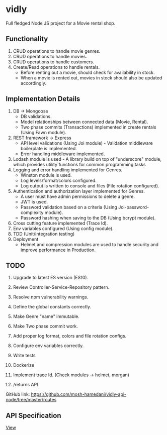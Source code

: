 # vidly
Full fledged Node JS project for a Movie rental shop.

## Functionality
1. CRUD operations to handle movie genres.
2. CRUD operations to handle movies.
3. CRUD operations to handle customers.
4. Create/Read operations to handle rentals.
    - Before renting out a movie, should check for availability in stock.
    - When a movie is rented out, movies in stock should also be updated accordingly.

## Implementation Details
1. DB -> Mongoose
    - DB validations.
    - Model relationships between connected data (Movie, Rental).
    - Two phase commits (Transactions) implemented in create rentals (Using Fawn module).
2. REST framework -> Express
    - API level validations (Using Joi module) - Validation middleware boilerplate is implemented.
    - Error handling middleware implemented.
3. Lodash module is used - A library build on top of "underscore" module, which provides utility functions for common programming tasks
4. Logging and error handling implemented for Genres.
    - Winston module is used.
    - Log levels/format/colors configured.
    - Log output is written to console and files (File rotation configured).
5. Authentication and authorization layer implemented for Genres.
    - A user must have admin permissions to delete a genre.
    - JWT is used.
    - Password validation based on a criteria (Using Joi-password-complexity module).
    - Password hashing when saving to the DB (Using bcrypt module).
6. Cross cutting feature implemented (Trace Id).
7. Env variables configured (Using config module).
8. TDD (Unit/Integration testing)
9. Deployment
    - Helmet and compression modules are used to handle security and improve performance in Production.

## TODO
1. Upgrade to latest ES version (ES10).
2. Review Controller-Service-Repository pattern.
3. Resolve npm vulnerability warnings.
4. Define the global constants correctly. 
5. Make Genre "name" immutable.

6. Make Two phase commit work.
7. Add proper log format, colors and file rotation configs.
8. Configure env variables correctly.
9. Write tests
10. Dockerize
11. Implement trace Id. (Check modules -> helmet, morgan)
12. /returns API

GitHub link: https://github.com/mosh-hamedani/vidly-api-node/tree/master/routes

## API Specification

[View](./API_spec.md)
